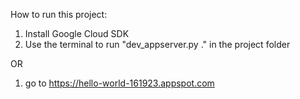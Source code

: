 How to run this project:
1. Install Google Cloud SDK
2. Use the terminal to run "dev_appserver.py ." in the project folder

OR

1. go to https://hello-world-161923.appspot.com
